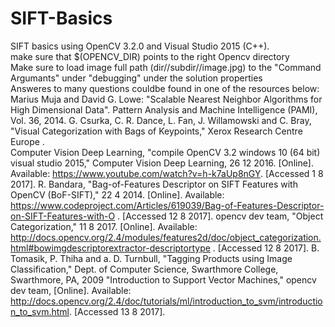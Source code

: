 # SIFT-Basics
SIFT basics using OpenCV 3.2.0 and Visual Studio 2015 (C++).  
  make sure that $(OPENCV_DIR) points to the right Opencv directory     
Make sure to load image full path (dir//subdir//image.jpg) to the "Command Argumants" under "debugging" under the solution properties     
Answeres to many questions couldbe found in one of the resources below:
  Marius Muja and David G. Lowe: "Scalable Nearest Neighbor Algorithms for High Dimensional Data". Pattern Analysis and Machine Intelligence (PAMI), Vol. 36, 2014.
 	 G. Csurka, C. R. Dance, L. Fan, J. Willamowski and C. Bray, "Visual Categorization with Bags of Keypoints," Xerox Research Centre Europe .    
 	 	Computer Vision Deep Learning, "compile OpenCV 3.2 windows 10 (64 bit) visual studio 2015," Computer Vision Deep Learning, 26 12 2016. [Online]. Available: https://www.youtube.com/watch?v=h-k7aUp8nGY.  [Accessed 1 8 2017].
	  	R. Bandara, "Bag-of-Features Descriptor on SIFT Features with OpenCV (BoF-SIFT)," 22 4 2014. [Online]. Available: https://www.codeproject.com/Articles/619039/Bag-of-Features-Descriptor-on-SIFT-Features-with-O . [Accessed 12 8 2017].
	 	 opencv dev team, "Object Categorization," 11 8 2017. [Online]. Available: http://docs.opencv.org/2.4/modules/features2d/doc/object_categorization.html#bowimgdescriptorextractor-descriptortype . [Accessed 12 8 2017].
		  B. Tomasik, P. Thiha and a. D. Turnbull, "Tagging Products using Image Classification," Dept. of Computer Science, Swarthmore College, Swarthmore, PA, 2009
  		"Introduction to Support Vector Machines," opencv dev team, [Online]. Available: http://docs.opencv.org/2.4/doc/tutorials/ml/introduction_to_svm/introduction_to_svm.html.  [Accessed 13 8 2017].
